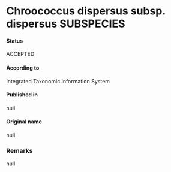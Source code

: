 Chroococcus dispersus subsp. dispersus SUBSPECIES
=======

#### Status
ACCEPTED

#### According to
Integrated Taxonomic Information System

#### Published in
null

#### Original name
null

### Remarks
null